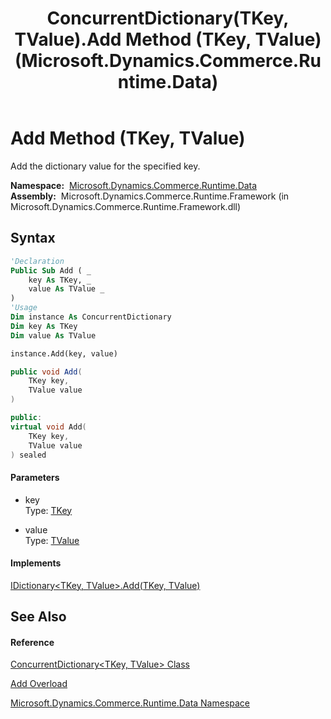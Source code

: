 ﻿---
title: ConcurrentDictionary(TKey, TValue).Add Method (TKey, TValue) (Microsoft.Dynamics.Commerce.Runtime.Data)
TOCTitle: Add Method (TKey, TValue)
ms:assetid: M:Microsoft.Dynamics.Commerce.Runtime.Data.ConcurrentDictionary`2.Add(`0,`1)
ms:mtpsurl: https://technet.microsoft.com/en-us/library/Dn968742(v=AX.60)
ms:contentKeyID: 65321863
ms.date: 05/18/2015
mtps_version: v=AX.60
dev_langs:
- vb
- csharp
- c++
---

# Add Method (TKey, TValue)

Add the dictionary value for the specified key.

**Namespace:**  [Microsoft.Dynamics.Commerce.Runtime.Data](microsoft-dynamics-commerce-runtime-data-namespace.md)  
**Assembly:**  Microsoft.Dynamics.Commerce.Runtime.Framework (in Microsoft.Dynamics.Commerce.Runtime.Framework.dll)

## Syntax

``` vb
'Declaration
Public Sub Add ( _
    key As TKey, _
    value As TValue _
)
'Usage
Dim instance As ConcurrentDictionary
Dim key As TKey
Dim value As TValue

instance.Add(key, value)
```

``` csharp
public void Add(
    TKey key,
    TValue value
)
```

``` c++
public:
virtual void Add(
    TKey key, 
    TValue value
) sealed
```

#### Parameters

  - key  
    Type: [TKey](concurrentdictionary-tkey-tvalue-class-microsoft-dynamics-commerce-runtime-data.md)  

<!-- end list -->

  - value  
    Type: [TValue](concurrentdictionary-tkey-tvalue-class-microsoft-dynamics-commerce-runtime-data.md)  

#### Implements

[IDictionary\<TKey, TValue\>.Add(TKey, TValue)](https://technet.microsoft.com/en-us/library/cy7xta5e\(v=ax.60\))  

## See Also

#### Reference

[ConcurrentDictionary\<TKey, TValue\> Class](concurrentdictionary-tkey-tvalue-class-microsoft-dynamics-commerce-runtime-data.md)

[Add Overload](concurrentdictionary-tkey-tvalue-add-method-microsoft-dynamics-commerce-runtime-data.md)

[Microsoft.Dynamics.Commerce.Runtime.Data Namespace](microsoft-dynamics-commerce-runtime-data-namespace.md)

